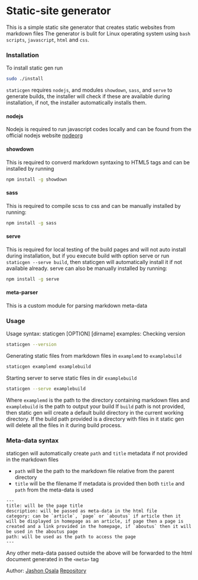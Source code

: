 # Static-site generator

This is a simple static site generator that creates static websites from markdown files
The generator is bulit for Linux operating system using `bash scripts`, `javascript`, `html` and `css`.

### Installation 
To install static gen run 
```bash
sudo ./install
```

`staticgen` requires `nodejs`, and modules `showdown`, `sass`, and `serve` to generate builds, the installer will check if these are available during installation, if not, the installer automatically installs them.

#### nodejs
Nodejs is required to run javascript codes locally and can be found from the official nodejs website [nodeorg](https://nodejs-site)

#### showdown
This is required to converd markdown syntaxing to HTML5 tags and can be installed by running
```bash
npm install -g showdown
```

#### sass
This is required to compile scss to css and can be manually installed by running:
```bash
npm install -g sass
```

#### serve
This is required for local testing of the build pages and will not auto install during installation, but if you execute build with option serve or run `staticgen --serve build`, then staticgen will automatically install it if not available already.
serve can also be manually installed by running:
```bash
npm install -g serve
```
#### meta-parser
This is a custom module for parsing markdown meta-data

### Usage
Usage syntax:
staticgen [OPTION] [dirname]
examples:
Checking version
```bash
staticgen --version
```

Generating static files from markdown files in `examplemd` to `examplebuild`
```bash
staticgen examplemd examplebuild
```

Starting server to serve static files in dir `examplebuild`
```bash
staticgen --serve examplebuild
```

Where `examplemd` is the path to the directory containing markdown files and `examplebuild` is the path to output your build
If `build` path is not provided, then static gen will create a default build directory in the current working directory.
If the build path provided is a directory with files in it static gen will delete all the files in it during build process.

### Meta-data syntax
staticgen will automatically create `path` and `title` metadata if not provided in the markdown files
- `path` will be the path to the markdown file relative from the parent directory
- `title` will be the filename
If metadata is provided then both `title` and `path` from the meta-data is used
```
---
title: will be the page title
description: will be passed as meta-data in the html file
category: can be `article`, `page` or `aboutus` if article then it will be displayed in homepage as an article, if page then a page is created and a link provided in the homepage, if `aboutus` then it will be used in the aboutus page
path: will be used as the path to access the page
---
```
Any other meta-data passed outside the above will be forwarded to the html document  generated in the `<meta>` tag

Author: [Jashon Osala](https://github.com/osala-eng)
[Repository](https://github.com/osala-eng/developer-challange)
